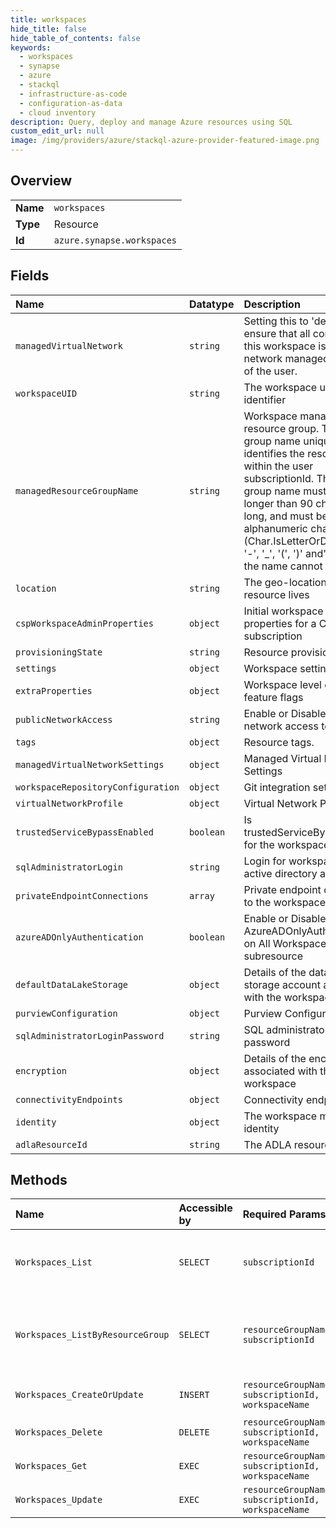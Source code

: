 ```yaml
---
title: workspaces
hide_title: false
hide_table_of_contents: false
keywords:
  - workspaces
  - synapse
  - azure    
  - stackql
  - infrastructure-as-code
  - configuration-as-data
  - cloud inventory
description: Query, deploy and manage Azure resources using SQL
custom_edit_url: null
image: /img/providers/azure/stackql-azure-provider-featured-image.png
---
```

  
    

## Overview
<table><tbody>
<tr><td><b>Name</b></td><td><code>workspaces</code></td></tr>
<tr><td><b>Type</b></td><td>Resource</td></tr>
<tr><td><b>Id</b></td><td><code>azure.synapse.workspaces</code></td></tr>
</tbody></table>

## Fields
| Name | Datatype | Description |
|:-----|:---------|:------------|
| `managedVirtualNetwork` | `string` | Setting this to 'default' will ensure that all compute for this workspace is in a virtual network managed on behalf of the user. |
| `workspaceUID` | `string` | The workspace unique identifier |
| `managedResourceGroupName` | `string` | Workspace managed resource group. The resource group name uniquely identifies the resource group within the user subscriptionId. The resource group name must be no longer than 90 characters long, and must be alphanumeric characters (Char.IsLetterOrDigit()) and '-', '_', '(', ')' and'.'. Note that the name cannot end with '.' |
| `location` | `string` | The geo-location where the resource lives |
| `cspWorkspaceAdminProperties` | `object` | Initial workspace AAD admin properties for a CSP subscription |
| `provisioningState` | `string` | Resource provisioning state |
| `settings` | `object` | Workspace settings |
| `extraProperties` | `object` | Workspace level configs and feature flags |
| `publicNetworkAccess` | `string` | Enable or Disable public network access to workspace |
| `tags` | `object` | Resource tags. |
| `managedVirtualNetworkSettings` | `object` | Managed Virtual Network Settings |
| `workspaceRepositoryConfiguration` | `object` | Git integration settings |
| `virtualNetworkProfile` | `object` | Virtual Network Profile |
| `trustedServiceBypassEnabled` | `boolean` | Is trustedServiceBypassEnabled for the workspace |
| `sqlAdministratorLogin` | `string` | Login for workspace SQL active directory administrator |
| `privateEndpointConnections` | `array` | Private endpoint connections to the workspace |
| `azureADOnlyAuthentication` | `boolean` | Enable or Disable AzureADOnlyAuthentication on All Workspace subresource |
| `defaultDataLakeStorage` | `object` | Details of the data lake storage account associated with the workspace |
| `purviewConfiguration` | `object` | Purview Configuration |
| `sqlAdministratorLoginPassword` | `string` | SQL administrator login password |
| `encryption` | `object` | Details of the encryption associated with the workspace |
| `connectivityEndpoints` | `object` | Connectivity endpoints |
| `identity` | `object` | The workspace managed identity |
| `adlaResourceId` | `string` | The ADLA resource ID. |
## Methods
| Name | Accessible by | Required Params | Description |
|:-----|:--------------|:----------------|:------------|
| `Workspaces_List` | `SELECT` | `subscriptionId` | Returns a list of workspaces in a subscription |
| `Workspaces_ListByResourceGroup` | `SELECT` | `resourceGroupName, subscriptionId` | Returns a list of workspaces in a resource group |
| `Workspaces_CreateOrUpdate` | `INSERT` | `resourceGroupName, subscriptionId, workspaceName` | Creates or updates a workspace |
| `Workspaces_Delete` | `DELETE` | `resourceGroupName, subscriptionId, workspaceName` | Deletes a workspace |
| `Workspaces_Get` | `EXEC` | `resourceGroupName, subscriptionId, workspaceName` | Gets a workspace |
| `Workspaces_Update` | `EXEC` | `resourceGroupName, subscriptionId, workspaceName` | Updates a workspace |
